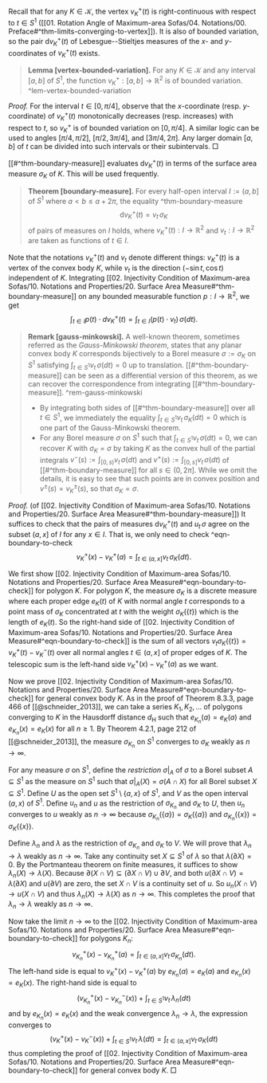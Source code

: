 Recall that for any $K \in \mathcal{K}$, the vertex $v_K^+(t)$ is right-continuous with respect to $t \in S^1$ ([[01. Rotation Angle of Maximum-area Sofas/04. Notations/00. Preface#^thm-limits-converging-to-vertex]]). It is also of bounded variation, so the pair $\mathrm{d} v_K^+(t)$ of Lebesgue--Stieltjes measures of the $x$- and $y$-coordinates of $v_K^+(t)$ exists.

> __Lemma [vertex-bounded-variation].__ For any $K \in \mathcal{K}$ and any interval $[a, b]$ of $S^1$, the function $v_K^+ : [a, b] \to \mathbb{R}^2$ is of bounded variation. ^lem-vertex-bounded-variation

_Proof._ For the interval $t \in [0, \pi/4]$, observe that the $x$-coordinate (resp. $y$-coordinate) of $v_K^+(t)$ monotonically decreases (resp. increases) with respect to $t$, so $v_K^+$ is of bounded variation on $[0, \pi/4]$. A similar logic can be used to angles $[\pi/4, \pi/2]$, $[\pi/2, 3\pi/4]$, and $[3\pi/4, 2\pi]$. Any larger domain $[a, b]$ of $t$ can be divided into such intervals or their subintervals. □

[[#^thm-boundary-measure]] evaluates $\mathrm{d} v_K^+(t)$ in terms of the surface area measure $\sigma_K$ of $K$. This will be used frequently.

> __Theorem [boundary-measure].__ For every half-open interval $I := (a, b]$ of $S^1$ where $a < b \leq a + 2\pi$, the equality ^thm-boundary-measure
$$
\mathrm{d} v_K^{+}(t) = v_t \, \sigma_K
$$
> of pairs of measures on $I$ holds, where $v_K^+(t) : I \to \mathbb{R}^2$ and $v_t : I \to \mathbb{R}^2$ are taken as functions of $t \in I$.

Note that the notations $v_K^+(t)$ and $v_t$ denote different things: $v_K^+(t)$ is a vertex of the convex body $K$, while $v_t$ is the direction $(- \sin t, \cos t)$ independent of $K$. Integrating [[02. Injectivity Condition of Maximum-area Sofas/10. Notations and Properties/20. Surface Area Measure#^thm-boundary-measure]] on any bounded measurable function $p : I \to \mathbb{R}^2$, we get
$$
\int_{t \in I} p(t) \cdot d v_K^+(t) = \int_{t \in I} (p(t) \cdot v_t) \,\sigma(dt).
$$

> __Remark [gauss-minkowski].__ A well-known theorem, sometimes referred as the _Gauss-Minkowski theorem_, states that any planar convex body $K$ corresponds bijectively to a Borel measure $\sigma := \sigma_K$ on $S^1$ satisfying $\int_{t \in S^1} v_t\,\sigma(dt) = 0$ up to translation. [[#^thm-boundary-measure]] can be seen as a differential version of this theorem, as we can recover the correspondence from integrating [[#^thm-boundary-measure]]. ^rem-gauss-minkowski
> 
> - By integrating both sides of [[#^thm-boundary-measure]] over all $t \in S^1$, we immediately the equality $\int_{t \in S^1} v_t\,\sigma_K(dt) = 0$ which is one part of the Gauss-Minkowski theorem.
> - For any Borel measure $\sigma$ on $S^1$ such that $\int_{t \in S^1} v_t\,\sigma(dt) = 0$, we can recover $K$ with $\sigma_K = \sigma$ by taking $K$ as the convex hull of the partial integrals $v^-(s) := \int_{[0, s)} v_{t} \, \sigma(dt)$ and $v^+(s) := \int_{[0, s]} v_t\,\sigma(dt)$ of [[#^thm-boundary-measure]] for all $s \in (0, 2\pi]$. While we omit the details, it is easy to see that such points are in convex position and $v^{\pm}(s) = v_K^{\pm}(s)$, so that $\sigma_K = \sigma$.

_Proof._ (of [[02. Injectivity Condition of Maximum-area Sofas/10. Notations and Properties/20. Surface Area Measure#^thm-boundary-measure]]) It suffices to check that the pairs of measures $\mathrm{d} v_K^{+}(t)$ and $u_t \, \sigma$ agree on the subset $(a, x]$ of $I$ for any $x \in I$. That is, we only need to check ^eqn-boundary-to-check
$$
v_K^+(x) - v_K^+(a) = \int_{t \in (a, x]} v_t\,\sigma_K(dt).
$$

We first show [[02. Injectivity Condition of Maximum-area Sofas/10. Notations and Properties/20. Surface Area Measure#^eqn-boundary-to-check]] for polygon $K$. For polygon $K$, the measure $\sigma_K$ is a discrete measure where each proper edge $e_K(t)$ of $K$ with normal angle $t$ corresponds to a point mass of $\sigma_K$ concentrated at $t$ with the weight $\sigma_K\left( \left\{ t \right\} \right)$ which is the length of $e_K(t)$. So the right-hand side of [[02. Injectivity Condition of Maximum-area Sofas/10. Notations and Properties/20. Surface Area Measure#^eqn-boundary-to-check]] is the sum of all vectors $v_t \sigma_K\left( \left\{ t \right\} \right) = v_K^+(t) - v_K^-(t)$ over all normal angles $t \in (a, x]$ of proper edges of $K$. The telescopic sum is the left-hand side $v_K^+(x) - v_K^+(a)$ as we want.

Now we prove [[02. Injectivity Condition of Maximum-area Sofas/10. Notations and Properties/20. Surface Area Measure#^eqn-boundary-to-check]] for general convex body $K$. As in the proof of Theorem 8.3.3, page 466 of [[@schneider_2013]], we can take a series $K_1, K_2, \dots$ of polygons converging to $K$ in the Hausdorff distance $d_\mathrm{H}$ such that $e_{K_n}(a) = e_{K}(a)$ and $e_{K_n}(x) = e_{K}(x)$ for all $n \geq 1$. By Theorem 4.2.1, page 212 of [[@schneider_2013]], the measure $\sigma_{K_n}$ on $S^1$ converges to $\sigma_K$ weakly as $n \to \infty$.

For any measure $\sigma$ on $S^1$, define the _restriction_ $\sigma|_A$ of $\sigma$ to a Borel subset $A \subseteq S^1$ as the measure on $S^1$ such that $\sigma|_A(X) = \sigma(A \cap X)$ for all Borel subset $X \subseteq S^1$. Define $U$ as the open set $S^1 \setminus \left\{ a, x \right\}$ of $S^1$, and $V$ as the open interval $(a, x)$ of $S^1$. Define $u_n$ and $u$ as the restriction of $\sigma_{K_n}$ and $\sigma_K$ to $U$, then $u_n$ converges to $u$ weakly as $n \to \infty$ because $\sigma_{K_n}(\{a\}) = \sigma_{K}(\{a\})$ and $\sigma_{K_n}(\{x\}) = \sigma_{K}(\{x\})$.

Define $\lambda_n$ and $\lambda$ as the restriction of $\sigma_{K_n}$ and $\sigma_K$ to $V$. We will prove that $\lambda_n \to \lambda$ weakly as $n \to \infty$. Take any continuity set $X \subseteq S^1$ of $\lambda$ so that $\lambda(\partial X) = 0$. By the Portmanteau theorem on finite measures, it suffices to show $\lambda_n(X) \to \lambda(X)$. Because $\partial(X \cap V) \subseteq (\partial X \cap V) \cup \partial V$, and both $u(\partial X \cap V) = \lambda(\partial X)$ and $u(\partial V)$ are zero, the set $X \cap V$ is a continuity set of $u$. So $u_n(X \cap V) \to u(X \cap V)$ and thus $\lambda_n(X) \to \lambda(X)$ as $n \to \infty$. This completes the proof that $\lambda_n \to \lambda$ weakly as $n \to \infty$.

Now take the limit $n \to \infty$ to the [[02. Injectivity Condition of Maximum-area Sofas/10. Notations and Properties/20. Surface Area Measure#^eqn-boundary-to-check]] for polygons $K_n$:
$$
v_{K_n}^+(x) - v_{K_n}^+(a) = \int_{t \in (a, x]} v_t \, \sigma_{K_n}(dt).
$$
The left-hand side is equal to $v_K^+(x) - v_K^+(a)$ by $e_{K_n}(a) = e_{K}(a)$ and $e_{K_n}(x) = e_{K}(x)$. The right-hand side is equal to
$$
(v_{K_n}^+(x) - v_{K_n}^-(x)) + \int_{t \in S^1} v_t \, \lambda_n(dt)
$$
and by $e_{K_n}(x) = e_{K}(x)$ and the weak convergence $\lambda_n \to \lambda$, the expression converges to
$$
(v_{K}^+(x) - v_{K}^-(x)) + \int_{t \in S^1} v_t \, \lambda(dt) = \int_{t \in (a, x]} v_t\, \sigma_{K}(dt)
$$
thus completing the proof of [[02. Injectivity Condition of Maximum-area Sofas/10. Notations and Properties/20. Surface Area Measure#^eqn-boundary-to-check]] for general convex body $K$. □